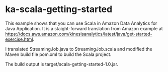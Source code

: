 # ka-scala-getting-started

This example shows that you can use Scala in Amazon Data Analytics for Java Application. It is a staight-forward translation
from Amazon example at https://docs.aws.amazon.com/kinesisanalytics/latest/java/get-started-exercise.html.

I translated StreamingJob.java to StreamingJob.scala and modified the Maven build file pom.xml to build the Scala project.

The build output is target/scala-getting-started-1.0.jar.
